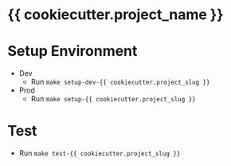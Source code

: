 # {{ cookiecutter.project_name }}

# Setup Environment
- Dev
    - Run `make setup-dev-{{ cookiecutter.project_slug }}`
- Prod
    - Run `make setup-{{ cookiecutter.project_slug }}`

# Test
- Run `make test-{{ cookiecutter.project_slug }}`
